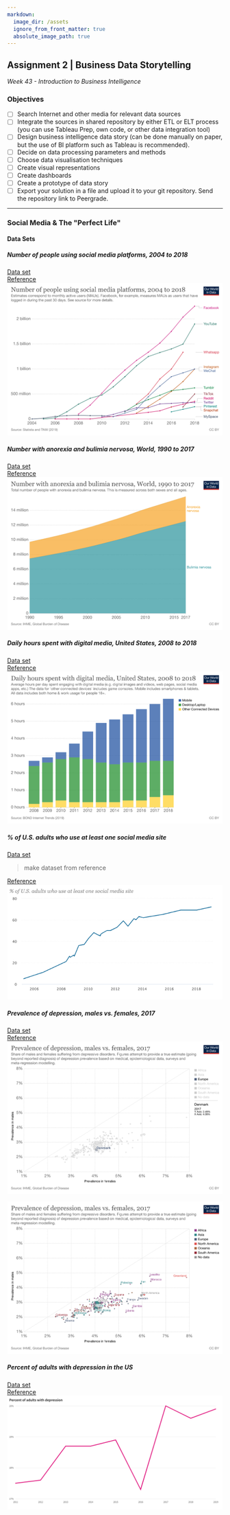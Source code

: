 ```yaml
---
markdown:
  image_dir: /assets
  ignore_from_front_matter: true
  absolute_image_path: true
---
```


## Assignment 2 | Business Data Storytelling

_Week 43 - Introduction to Business Intelligence_

### Objectives

- [ ] Search Internet and other media for relevant data sources
- [ ] Integrate the sources in shared repository by either ETL or ELT process (you can use Tableau Prep, own code, or other data integration tool)
- [ ] Design business intelligence data story (can be done manually on paper, but the use of BI platform such as Tableau is recommended).
- [ ] Decide on data processing parameters and methods
- [ ] Choose data visualisation techniques
- [ ] Create visual representations
- [ ] Create dashboards
- [ ] Create a prototype of data story
- [ ] Export your solution in a file and upload it to your git repository. Send the repository link to Peergrade.

---

### Social Media & The "Perfect Life"

#### Data Sets

##### Number of people using social media platforms, 2004 to 2018

[Data set](data/users-by-social-media-platform.csv)  
[Reference](https://ourworldindata.org/rise-of-social-media)  
![Number of people using social media platforms, 2004 to 2018](/assets/users-by-social-media-platform.png)

##### Number with anorexia and bulimia nervosa, World, 1990 to 2017

[Data set](data/number-with-anorexia-and-bulimia-nervosa.csv)  
[Reference](https://ourworldindata.org/grapher/number-with-anorexia-and-bulimia-nervosa?time=earliest..latest)  
![Number with anorexia and bulimia nervosa, World, 1990 to 2017](/assets/number-with-anorexia-and-bulimia-nervosa.png)

##### Daily hours spent with digital media, United States, 2008 to 2018

[Data set](data/daily-hours-spent-with-digital-media-per-adult-user.csv)  
[Reference](https://ourworldindata.org/grapher/daily-hours-spent-with-digital-media-per-adult-user)  
![Daily hours spent with digital media, United States, 2008 to 2018](/assets/daily-hours-spent-with-digital-media-per-adult-user.png)

##### % of U.S. adults who use at least one social media site

[Data set]()

> make dataset from reference

[Reference](https://www.pewresearch.org/internet/fact-sheet/social-media/)  
![Percentage of U.S. adults who use at least one social media site](/assets/percentage_of_US_adults_who_use_at_least_one_social_media_site.png)

##### Prevalence of depression, males vs. females, 2017

[Data set](data/prevalence-of-depression-males-vs-females.csv)  
[Reference](https://ourworldindata.org/global-mental-health)  
![Prevalence of depression, males vs. females, 2017](/assets/prevalence-of-depression-males-vs-females.png)

![prevalence-of-depression-males-vs-females (1)](/assets/prevalence-of-depression-males-vs-females_worldwide.png)

##### Percent of adults with depression in the US

[Data set](data/percent_of_adults_with_depression_usafacts.csv)  
[Reference](https://usafacts.org/data/topics/people-society/health/health-risk-factors/depression/?state=00)  
![Percent of adults with depression in the US](/assets/Percent_of_adults_with_depression_in_the_US.png)

